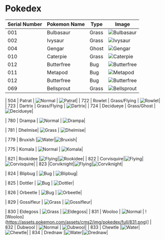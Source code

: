 # Pokedex
| Serial Number | Pokemon Name | Type | Image |
| --- |---| ---| --- |
| 001 | Bulbasaur | Grass | ![Bulbasaur](https://cdn.bulbagarden.net/upload/2/21/001Bulbasaur.png)|
| 002 | Ivysaur | Grass | ![Ivysaur](https://assets.pokemon.com/assets/cms2/img/pokedex/full/002.png)|
| 004 | Gengar | Ghost | ![Gengar](https://cdn.bulbagarden.net/upload/c/c6/094Gengar.png)|
| 010 | Caterpie | Grass | ![Caterpie](https://cdn.bulbagarden.net/upload/5/5d/010Caterpie.png)|
| 012 | Butterfree | Bug | ![Butterfree](https://cdn.bulbagarden.net/upload/d/d1/012Butterfree.png)
| 011 | Metapod | Bug | ![Metapod](https://img.pokemondb.net/artwork/large/metapod.jpg)|
| 012 | Butterfree | Bug | ![Butterfree](https://cdn.bulbagarden.net/upload/d/d1/012Butterfree.png)|
| 069 | Bellsprout | Grass | ![Bellsprout](https://assets.pokemon.com/assets/cms2/img/pokedex/full/069.png)

| 504 | Patrat | ![Normal](https://vignette.wikia.nocookie.net/pokemon/images/6/61/Type_Normal.gif) | ![Patrat](https://assets.pokemon.com/assets/cms2/img/pokedex/full/504.png)|
| 722 | Rowlet | Grass/Flying | ![Rowlet](https://img.pokemondb.net/artwork/large/rowlet.jpg)|
| 723 | Dartrix | Grass/Flying | ![Dartrix](https://img.pokemondb.net/artwork/large/dartrix.jpg)|
| 724 | Decidueye | Grass/Ghost | ![Decidueye](https://img.pokemondb.net/artwork/large/decidueye.jpg)|

| 780 | Drampa | ![Normal](https://vignette.wikia.nocookie.net/pokemon/images/6/61/Type_Normal.gif) | ![Drampa](https://assets.pokemon.com/assets/cms2/img/pokedex/full/780.png)|

| 781 | Dhelmise| ![Grass](https://vignette.wikia.nocookie.net/pokemon/images/4/46/Type_Grass.gif) | ![Dhelmise](https://assets.pokemon.com/assets/cms2/img/pokedex/full/781.png)|

| 779 | Bruxish |![Water](https://vignette.wikia.nocookie.net/pokemon/images/e/ed/Type_Water.gif)|![Bruxish](https://assets.pokemon.com/assets/cms2/img/pokedex/full/779.png)|








| 775 | Komala | ![Normal](https://vignette.wikia.nocookie.net/pokemon/images/6/61/Type_Normal.gif) | ![Komala](https://assets.pokemon.com/assets/cms2/img/pokedex/full/775.png)|





| 821 | Rookidee |![Flying](https://vignette.wikia.nocookie.net/pokemon/images/4/4b/Type_Flying.gif)|![Rookidee](https://assets.pokemon.com/assets/cms2/img/pokedex/full/821.png)|
| 822 | Corvisquire|![Flying](https://vignette.wikia.nocookie.net/pokemon/images/4/4b/Type_Flying.gif)|![Corvisquire](https://assets.pokemon.com/assets/cms2/img/pokedex/full/822.png)|
| 823 |Corviknight|![Flying](https://vignette.wikia.nocookie.net/pokemon/images/4/4b/Type_Flying.gif)|![Corviknight](https://assets.pokemon.com/assets/cms2/img/pokedex/full/823.png)|





| 824 | Blipbug | ![Bug](https://vignette.wikia.nocookie.net/pokemon/images/6/64/Type_Bug.gif) | ![Blipbug](https://assets.pokemon.com/assets/cms2/img/pokedex/full/824.png)|


| 825 | Dottler | ![Bug](https://vignette.wikia.nocookie.net/pokemon/images/6/64/Type_Bug.gif) | ![Dottler](https://assets.pokemon.com/assets/cms2/img/pokedex/full/825.png)|



| 826 | Orbeetle | ![Bug](https://vignette.wikia.nocookie.net/pokemon/images/6/64/Type_Bug.gif) | ![Orbeetle](https://assets.pokemon.com/assets/cms2/img/pokedex/full/826.png)|


| 829 | Gossifleur | ![Grass](https://vignette.wikia.nocookie.net/pokemon/images/4/46/Type_Grass.gif) | ![Gossifleur](https://assets.pokemon.com/assets/cms2/img/pokedex/full/829.png)|


| 830 | Eldegoss | ![Grass](https://vignette.wikia.nocookie.net/pokemon/images/4/46/Type_Grass.gif) | ![Eldegoss](https://assets.pokemon.com/assets/cms2/img/pokedex/full/830.png)|
| 831 | Wooloo | ![Normal](https://vignette.wikia.nocookie.net/pokemon/images/6/61/Type_Normal.gif) | ![Wooloo] (https://assets.pokemon.com/assets/cms2/img/pokedex/full/831.png)]
| 832 | Dubwool | ![Normal](https://vignette.wikia.nocookie.net/pokemon/images/6/61/Type_Normal.gif) | ![Dubwool](https://assets.pokemon.com/assets/cms2/img/pokedex/full/832.png)|
| 833 | Chewtle |![Water](https://www.pokemon.com/us/pokedex/?type=water)|![Chewtle](https://assets.pokemon.com/assets/cms2/img/pokedex/full/833.png)|
| 834 | Drednaw |![Water](https://www.pokemon.com/us/pokedex/?type=water)|![Drednaw](https://assets.pokemon.com/assets/cms2/img/pokedex/full/834.png)|


